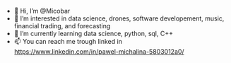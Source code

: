 - 👋 Hi, I’m @Micobar
- 👀 I’m interested in data science, drones, software developement, music, financial trading, and forecasting
- 🌱 I’m currently learning data science, python, sql, C++
- 📫 You can reach me trough linked in https://www.linkedin.com/in/pawel-michalina-5803012a0/

<!---
Micobar/Micobar is a ✨ special ✨ repository because its `README.md` (this file) appears on your GitHub profile.
You can click the Preview link to take a look at your changes.
--->
